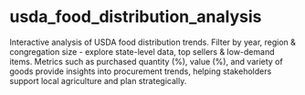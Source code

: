 # usda_food_distribution_analysis
Interactive analysis of USDA food distribution trends. Filter by year, region &amp; congregation size - explore state-level data, top sellers &amp; low-demand items. Metrics such as purchased quantity (%), value (%), and variety of goods provide insights into procurement trends, helping stakeholders support local agriculture and plan strategically.
